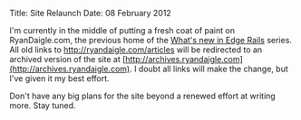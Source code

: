 Title: Site Relaunch
Date: 08 February 2012

I'm currently in the middle of putting a fresh coat of paint on RyanDaigle.com, the previous home of the [What's new in Edge Rails](http://edgerails.info) series. All old links to http://ryandaigle.com/articles will be redirected to an archived version of the site at [http://archives.ryandaigle.com](http://archives.ryandaigle.com). I doubt all links will make the change, but I've given it my best effort.

Don't have any big plans for the site beyond a renewed effort at writing more. Stay tuned.